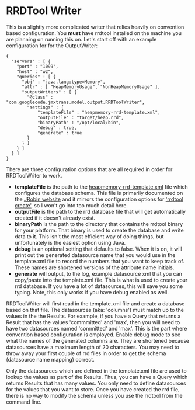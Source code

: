 # RRDTool Writer #

This is a slightly more complicated writer that relies heavily on convention based configuration. You **must** have rrdtool installed on the machine you are planning on running this on. Let's start off with an example configuration for for the OutputWriter:

```
{
  "servers" : [ {
    "port" : "1099",
    "host" : "w2",
    "queries" : [ {
      "obj" : "java.lang:type=Memory",
      "attr" : [ "HeapMemoryUsage", "NonHeapMemoryUsage" ],
      "outputWriters" : [ {
        "@class" : "com.googlecode.jmxtrans.model.output.RRDToolWriter",
        "settings" : {
            "templateFile" : "heapmemory-rrd-template.xml",
            "outputFile" : "target/heap.rrd",
            "binaryPath" : "/opt/local/bin",
            "debug" : true,
            "generate" : true
        }
      } ]
    } ]
  } ]
}
```

There are three configuration options that are all required in order for RRDToolWriter to work.

  * **templateFile** is the path to the [heapmemory-rrd-template.xml](http://code.google.com/p/jmxtrans/source/browse/trunk/heapmemory-rrd-template.xml) file which configures the database schema. This file is primarily documented on the [JRobin website](http://oldwww.jrobin.org/api/templatesapi.html) and it mirrors the configuration options for ['rrdtool create'](http://oss.oetiker.ch/rrdtool/doc/rrdcreate.en.html), so I won't go into too much detail here.
  * **outputFile** is the path to the rrd database file that will get automatically created if it doesn't already exist.
  * **binaryPath** is the path to the directory that contains the rrdtool binary for your platform. That binary is used to create the database and write data to it. This isn't the most efficient way of doing things, but unfortunately is the easiest option using Java.
  * **debug** is an optional setting that defaults to false. When it is on, it will print out the generated datasource name that you would use in the template.xml file to record the numbers that you want to keep track of. These names are shortened versions of the attribute name initials.
  * **generate** will output, to the log, example datasource xml that you can copy/paste into the template.xml file. This is what is used to create your rrd database. If you have a lot of datasources, this will save you some typing. Note, this only works if you have debug enabled as well.

RRDToolWriter will first read in the template.xml file and create a database based on that file. The datasources (aka: 'columns') must match up to the values in the the Results. For example, if you have a Query that returns a Result that has the values 'commmitted' and 'max', then you will need to have two datasources named 'committed' and 'max'. This is the part where convention based configuration is employed. Enable debug mode to see what the names of the generated columns are. They are shortened because datasources have a maximum length of 20 characters. You may need to throw away your first couple of rrd files in order to get the schema (datasource name mapping) correct.

Only the datasources which are defined in the template.xml file are used to lookup the values as part of the Results. Thus, you can have a Query which returns Results that has many values. You only need to define datasources for the values that you want to store. Once you have created the rrd file, there is no way to modify the schema unless you use the rrdtool from the command line.